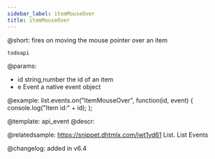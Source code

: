 ```yaml
---
sidebar_label: itemMouseOver
title: itemMouseOver
---          
```


@short: fires on moving the mouse pointer over an item

```todoapi ```

@params:
- id   		string,number			the id of an item
- e			Event					a native event object


@example:
list.events.on("ItemMouseOver", function(id, event) {
    console.log("Item id:" + id);
);


@template: api_event
@descr:



@relatedsample: https://snippet.dhtmlx.com/iwt1yd61	List. List Events

@changelog: added in v6.4